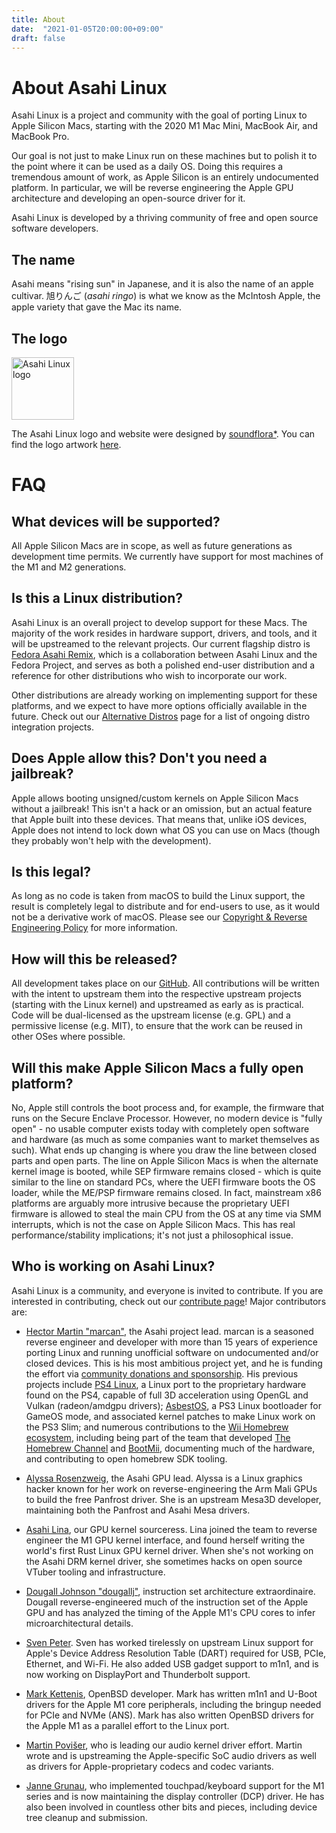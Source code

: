 ```yaml
---
title: About
date:  "2021-01-05T20:00:00+09:00"
draft: false
---
```


# About Asahi Linux

Asahi Linux is a project and community with the goal of porting Linux to Apple Silicon Macs, starting with the 2020 M1 Mac Mini, MacBook Air, and MacBook Pro.

Our goal is not just to make Linux run on these machines but to polish it to the point where it can be used as a daily OS. Doing this requires a tremendous amount of work, as Apple Silicon is an entirely undocumented platform. In particular, we will be reverse engineering the Apple GPU architecture and developing an open-source driver for it.

Asahi Linux is developed by a thriving community of free and open source software developers.

## The name

Asahi means "rising sun" in Japanese, and it is also the name of an apple cultivar. 旭りんご (*asahi ringo*) is what we know as the McIntosh Apple, the apple variety that gave the Mac its name.

## The logo

<img src="/img/AsahiLinux_logomark.svg" alt="Asahi Linux logo" width="100">

The Asahi Linux logo and website were designed by [soundflora*](https://soundflora.tokyo). You can find the logo artwork [here](https://github.com/AsahiLinux/artwork/tree/main/logos).

# FAQ

## What devices will be supported?

All Apple Silicon Macs are in scope, as well as future generations as development time permits. We currently have support for most machines of the M1 and M2 generations.

## Is this a Linux distribution?

Asahi Linux is an overall project to develop support for these Macs. The majority of the work resides in hardware support, drivers, and tools, and it will be upstreamed to the relevant projects. Our current flagship distro is [Fedora Asahi Remix](/fedora), which is a collaboration between Asahi Linux and the Fedora Project, and serves as both a polished end-user distribution and a reference for other distributions who wish to incorporate our work.

Other distributions are already working on implementing support for these platforms, and we expect to have more options officially available in the future. Check out our [Alternative Distros](https://github.com/AsahiLinux/docs/wiki/SW:Alternative-Distros) page for a list of ongoing distro integration projects.

## Does Apple allow this? Don't you need a jailbreak?

Apple allows booting unsigned/custom kernels on Apple Silicon Macs without a jailbreak! This isn't a hack or an omission, but an actual feature that Apple built into these devices. That means that, unlike iOS devices, Apple does not intend to lock down what OS you can use on Macs (though they probably won't help with the development).

## Is this legal?

As long as no code is taken from macOS to build the Linux support, the result is completely legal to distribute and for end-users to use, as it would not be a derivative work of macOS. Please see our [Copyright & Reverse Engineering Policy](/copyright) for more information.

## How will this be released?

All development takes place on our [GitHub](https://github.com/AsahiLinux). All contributions will be written with the intent to upstream them into the respective upstream projects (starting with the Linux kernel) and upstreamed as early as is practical. Code will be dual-licensed as the upstream license (e.g. GPL) and a permissive license (e.g. MIT), to ensure that the work can be reused in other OSes where possible.

## Will this make Apple Silicon Macs a fully open platform?

No, Apple still controls the boot process and, for example, the firmware that runs on the Secure Enclave Processor. However, no modern device is "fully open" - no usable computer exists today with completely open software and hardware (as much as some companies want to market themselves as such). What ends up changing is where you draw the line between closed parts and open parts. The line on Apple Silicon Macs is when the alternate kernel image is booted, while SEP firmware remains closed - which is quite similar to the line on standard PCs, where the UEFI firmware boots the OS loader, while the ME/PSP firmware remains closed. In fact, mainstream x86 platforms are arguably more intrusive because the proprietary UEFI firmware is allowed to steal the main CPU from the OS at any time via SMM interrupts, which is not the case on Apple Silicon Macs. This has real performance/stability implications; it's not just a philosophical issue.

## Who is working on Asahi Linux?

Asahi Linux is a community, and everyone is invited to contribute. If you are interested in contributing, check out our [contribute page](/contribute)! Major contributors are:

* [Hector Martin "marcan"](https://github.com/marcan), the Asahi project lead. marcan is a seasoned reverse engineer and developer with more than 15 years of experience porting Linux and running unofficial software on undocumented and/or closed devices. This is his most ambitious project yet, and he is funding the effort via [community donations and sponsorship](/support). His previous projects include [PS4 Linux](https://github.com/fail0verflow/ps4-linux), a Linux port to the proprietary hardware found on the PS4, capable of full 3D acceleration using OpenGL and Vulkan (radeon/amdgpu drivers); [AsbestOS](https://github.com/marcan/asbestos), a PS3 Linux bootloader for GameOS mode, and associated kernel patches to make Linux work on the PS3 Slim; and numerous contributions to the [Wii Homebrew ecosystem](https://wiibrew.org/), including being part of the team that developed [The Homebrew Channel](https://wiibrew.org/wiki/Homebrew_Channel) and [BootMii](https://wiibrew.org/wiki/BootMii), documenting much of the hardware, and contributing to open homebrew SDK tooling.

* [Alyssa Rosenzweig](https://rosenzweig.io/), the Asahi GPU lead. Alyssa is a Linux graphics hacker known for her work on reverse-engineering the Arm Mali GPUs to build the free Panfrost driver. She is an upstream Mesa3D developer, maintaining both the Panfrost and Asahi Mesa drivers.

* [Asahi Lina](https://github.com/asahilina), our GPU kernel sourceress. Lina joined the team to reverse engineer the M1 GPU kernel interface, and found herself writing the world's first Rust Linux GPU kernel driver. When she's not working on the Asahi DRM kernel driver, she sometimes hacks on open source VTuber tooling and infrastructure.

* [Dougall Johnson "dougallj"](https://github.com/dougallj), instruction set architecture extraordinaire. Dougall reverse-engineered much of the instruction set of the Apple GPU and has analyzed the timing of the Apple M1's CPU cores to infer microarchitectural details.

* [Sven Peter](https://github.com/svenpeter42). Sven has worked tirelessly on upstream Linux support for Apple's Device Address Resolution Table (DART) required for USB, PCIe, Ethernet, and Wi-Fi. He also added USB gadget support to m1n1, and is now working on DisplayPort and Thunderbolt support.

* [Mark Kettenis](https://github.com/kettenis), OpenBSD developer. Mark has written m1n1 and U-Boot drivers for the Apple M1 core peripherals, including the bringup needed for PCIe and NVMe (ANS). Mark has also written OpenBSD drivers for the Apple M1 as a parallel effort to the Linux port.

* [Martin Povišer](https://github.com/povik/), who is leading our audio kernel driver effort. Martin wrote and is upstreaming the Apple-specific SoC audio drivers as well as drivers for Apple-proprietary codecs and codec variants.

* [Janne Grunau](https://github.com/jannau), who implemented touchpad/keyboard support for the M1 series and is now maintaining the display controller (DCP) driver. He has also been involved in countless other bits and pieces, including device tree cleanup and submission.

